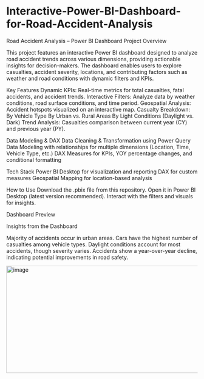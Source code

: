 # Interactive-Power-BI-Dashboard-for-Road-Accident-Analysis

Road Accident Analysis – Power BI Dashboard
Project Overview

This project features an interactive Power BI dashboard designed to analyze road accident trends across various dimensions, providing actionable insights for decision-makers.
The dashboard enables users to explore casualties, accident severity, locations, and contributing factors such as weather and road conditions with dynamic filters and KPIs.

Key Features
Dynamic KPIs: Real-time metrics for total casualties, fatal accidents, and accident trends.
Interactive Filters: Analyze data by weather conditions, road surface conditions, and time period.
Geospatial Analysis: Accident hotspots visualized on an interactive map.
Casualty Breakdown:
By Vehicle Type
By Urban vs. Rural Areas
By Light Conditions (Daylight vs. Dark)
Trend Analysis: Casualties comparison between current year (CY) and previous year (PY).

Data Modeling & DAX
Data Cleaning & Transformation using Power Query
Data Modeling with relationships for multiple dimensions (Location, Time, Vehicle Type, etc.)
DAX Measures for KPIs, YOY percentage changes, and conditional formatting

Tech Stack
Power BI Desktop for visualization and reporting
DAX for custom measures
Geospatial Mapping for location-based analysis

How to Use
Download the .pbix file from this repository.
Open it in Power BI Desktop (latest version recommended).
Interact with the filters and visuals for insights.

Dashboard Preview

Insights from the Dashboard

Majority of accidents occur in urban areas.
Cars have the highest number of casualties among vehicle types.
Daylight conditions account for most accidents, though severity varies.
Accidents show a year-over-year decline, indicating potential improvements in road safety.


<img width="524" height="283" alt="image" src="https://github.com/user-attachments/assets/784bf8ce-351a-4fd7-8859-2797903c8076" />

